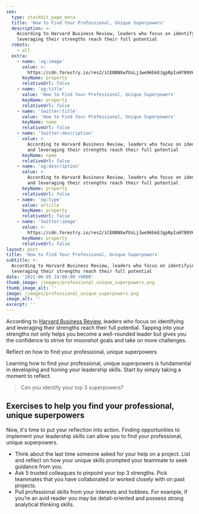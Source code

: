 ```yaml
---
seo:
  type: stackbit_page_meta
  title: 'How to Find Your Professional, Unique Superpowers'
  description: >-
    According to Harvard Business Review, leaders who focus on identifying and
    leveraging their strengths reach their full potential
  robots:
    - all
  extra:
    - name: 'og:image'
      value: >-
        https://cdn.forestry.io/res2/iCE8BNXwfUsLjJwe96bkEJgpRpIuH709VKshCKQ8D7M/fit/512/512/sm/0/aHR0cHM6Ly9hcHAu/Zm9yZXN0cnkuaW8v/cmFpbHMvYWN0aXZl/X3N0b3JhZ2UvYmxv/YnMvZXlKZmNtRnBi/SE1pT25zaWJXVnpj/MkZuWlNJNklrSkJh/SEJDUjNCRE1WRXdQ/U0lzSW1WNGNDSTZi/blZzYkN3aWNIVnlJ/am9pWW14dllsOXBa/Q0o5ZlE9PS0tYjZh/YWRiMGVjNDk3OGVh/MzY5YTcyMzQxMmU5/OWQ0OTMwNTljODVl/NC9Qcm9mZXNzaW9u/YWxfVW5pcXVlX1N1/cGVycG93ZXJzLnBu/Zw
      keyName: property
      relativeUrl: false
    - name: 'og:title'
      value: 'How to Find Your Professional, Unique Superpowers'
      keyName: property
      relativeUrl: false
    - name: 'twitter:title'
      value: 'How to Find Your Professional, Unique Superpowers'
      keyName: name
      relativeUrl: false
    - name: 'twitter:description'
      value: >
        According to Harvard Business Review, leaders who focus on identifying
        and leveraging their strengths reach their full potential
      keyName: name
      relativeUrl: false
    - name: 'og:description'
      value: >
        According to Harvard Business Review, leaders who focus on identifying
        and leveraging their strengths reach their full potential
      keyName: property
      relativeUrl: false
    - name: 'og:type'
      value: article
      keyName: property
      relativeUrl: false
    - name: 'twitter:image'
      value: >-
        https://cdn.forestry.io/res2/iCE8BNXwfUsLjJwe96bkEJgpRpIuH709VKshCKQ8D7M/fit/512/512/sm/0/aHR0cHM6Ly9hcHAu/Zm9yZXN0cnkuaW8v/cmFpbHMvYWN0aXZl/X3N0b3JhZ2UvYmxv/YnMvZXlKZmNtRnBi/SE1pT25zaWJXVnpj/MkZuWlNJNklrSkJh/SEJDUjNCRE1WRXdQ/U0lzSW1WNGNDSTZi/blZzYkN3aWNIVnlJ/am9pWW14dllsOXBa/Q0o5ZlE9PS0tYjZh/YWRiMGVjNDk3OGVh/MzY5YTcyMzQxMmU5/OWQ0OTMwNTljODVl/NC9Qcm9mZXNzaW9u/YWxfVW5pcXVlX1N1/cGVycG93ZXJzLnBu/Zw
      keyName: property
      relativeUrl: false
layout: post
title: 'How to Find Your Professional, Unique Superpowers'
subtitle: >-
  According to Harvard Business Review, leaders who focus on identifying and
  leveraging their strengths reach their full potential
date: '2021-06-05 14:00:00 +0000'
thumb_image: /images/professional_unique_superpowers.png
thumb_image_alt: ''
image: /images/professional_unique_superpowers.png
image_alt: ''
excerpt: ''
---
```

According to [Harvard Business Review](https://hbr.org/2005/01/how-to-play-to-your-strengths), leaders who focus on identifying and leveraging their strengths reach their full potential. Tapping into your strengths not only helps you become a well-rounded leader but gives you the confidence to strive for moonshot goals and take on more challenges.

Reflect on how to find your professional, unique superpowers

Learning how to find your professional, unique superpowers is fundamental in developing and honing your leadership skills. Start by simply taking a moment to reflect.

> Can you identify your top 3 superpowers?

## Exercises to help you find your professional, unique superpowers

Now, it's time to put your reflection into action. Finding opportunities to implement your leadership skills can allow you to find your professional, unique superpowers.

* Think about the last time someone asked for your help on a project. List and reflect on how your unique skills prompted your teammate to seek guidance from you.
* Ask 5 trusted colleagues to pinpoint your top 3 strengths. Pick teammates that you have collaborated or worked closely with on past projects.
* Pull professional skills from your interests and hobbies. For example, if you’re an avid reader you may be detail-oriented and possess strong analytical thinking skills.